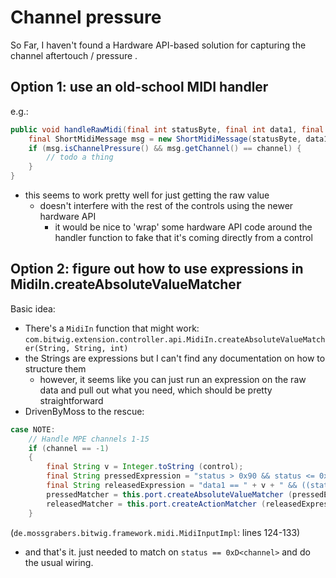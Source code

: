 # Channel pressure

So Far, I haven't found a Hardware API-based solution for capturing the channel aftertouch / pressure .

## Option 1: use an old-school MIDI handler 

e.g.: 
```java
public void handleRawMidi(final int statusByte, final int data1, final int data2) {
    final ShortMidiMessage msg = new ShortMidiMessage(statusByte, data1, data2);
    if (msg.isChannelPressure() && msg.getChannel() == channel) {
        // todo a thing
    }
}
```

- this seems to work pretty well for just getting the raw value
  - doesn't interfere with the rest of the controls using the newer hardware API
    - it would be nice to 'wrap' some hardware API code around the handler function to fake that it's coming directly from a control


## Option 2: figure out how to use expressions in MidiIn.createAbsoluteValueMatcher

Basic idea:
- There's a `MidiIn` function that might work: `com.bitwig.extension.controller.api.MidiIn.createAbsoluteValueMatcher(String, String, int)`
- the Strings are expressions but I can't find any documentation on how to structure them
  - however, it seems like you can just run an expression on the raw data and pull out what you need, which should be pretty straightforward 
- DrivenByMoss to the rescue:

```java
case NOTE:
    // Handle MPE channels 1-15
    if (channel == -1)
    {
        final String v = Integer.toString (control);
        final String pressedExpression = "status > 0x90 && status <= 0x9F && data1 == " + v + " && data2 > 0";
        final String releasedExpression = "data1 == " + v + " && ((status > 0x90 && status <= 0x9F && data2 == 0) || (status > 0x80 && status <= 0x8F))";
        pressedMatcher = this.port.createAbsoluteValueMatcher (pressedExpression, "data2", 7);
        releasedMatcher = this.port.createActionMatcher (releasedExpression);
    }
```
(`de.mossgrabers.bitwig.framework.midi.MidiInputImpl`: lines 124-133)

- and that's it. just needed to match on `status == 0xD<channel>` and do the usual wiring. 